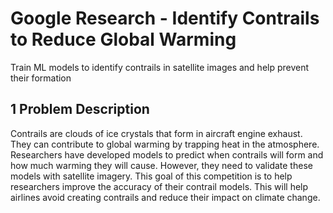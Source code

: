 # Google Research - Identify Contrails to Reduce Global Warming
  Train ML models to identify contrails in satellite images and help prevent their formation

## 1  Problem Description 
  Contrails are clouds of ice crystals that form in aircraft engine exhaust. They can contribute to global warming by trapping heat in the atmosphere. Researchers have developed models to predict when contrails will form and how much warming they will cause. However, they need to validate these models with satellite imagery.
This goal of this competition is to help researchers improve the accuracy of their contrail models. This will help airlines avoid creating contrails and reduce their impact on climate change.





